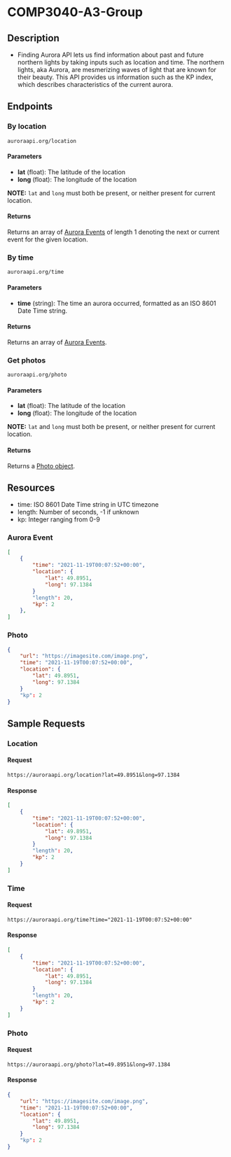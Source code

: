 # COMP3040-A3-Group

## Description
* Finding Aurora API lets us find information about past and future northern lights by taking inputs such as location and time. The northern lights, aka Aurora, are mesmerizing waves of light that are known for their beauty. This API provides us information such as the KP index, which describes characteristics of the current aurora. 


## Endpoints

### By location
```auroraapi.org/location```

#### Parameters
* **lat** (float): The latitude of the location
* **long** (float): The longitude of the location

**NOTE:** `lat` and `long` must both be present, or neither present for current location.

#### Returns
Returns an array of [Aurora Events](#aurora-event) of length 1 denoting the next or current event for the given location.

### By time
```auroraapi.org/time```

#### Parameters
* **time** (string): The time an aurora occurred, formatted as an ISO 8601 Date Time string.

#### Returns
Returns an array of [Aurora Events](#aurora-event).

### Get photos
```auroraapi.org/photo```

#### Parameters
* **lat** (float): The latitude of the location
* **long** (float): The longitude of the location

**NOTE:** `lat` and `long` must both be present, or neither present for current location.

#### Returns
Returns a [Photo object](#photo).

## Resources
* time: ISO 8601 Date Time string in UTC timezone
* length: Number of seconds, -1 if unknown
* kp: Integer ranging from 0-9

### Aurora Event
```json
[
    {
        "time": "2021-11-19T00:07:52+00:00",
        "location": {
            "lat": 49.8951,
            "long": 97.1384
        }
        "length": 20,
        "kp": 2
    },
]
```


### Photo
```json
{
    "url": "https://imagesite.com/image.png",
    "time": "2021-11-19T00:07:52+00:00",
    "location": {
        "lat": 49.8951,
        "long": 97.1384
    }
    "kp": 2
}
```

## Sample Requests

### Location
#### Request
`https://auroraapi.org/location?lat=49.8951&long=97.1384`

#### Response
```json
[
    {
        "time": "2021-11-19T00:07:52+00:00",
        "location": {
            "lat": 49.8951,
            "long": 97.1384
        }
        "length": 20,
        "kp": 2
    }
]
```

### Time
#### Request
`https://auroraapi.org/time?time="2021-11-19T00:07:52+00:00"`

#### Response
```json
[
    {
        "time": "2021-11-19T00:07:52+00:00",
        "location": {
            "lat": 49.8951,
            "long": 97.1384
        }
        "length": 20,
        "kp": 2
    }
]
```

### Photo
#### Request
`https://auroraapi.org/photo?lat=49.8951&long=97.1384`

#### Response
```json
{
    "url": "https://imagesite.com/image.png",
    "time": "2021-11-19T00:07:52+00:00",
    "location": {
        "lat": 49.8951,
        "long": 97.1384
    }
    "kp": 2
}
```
